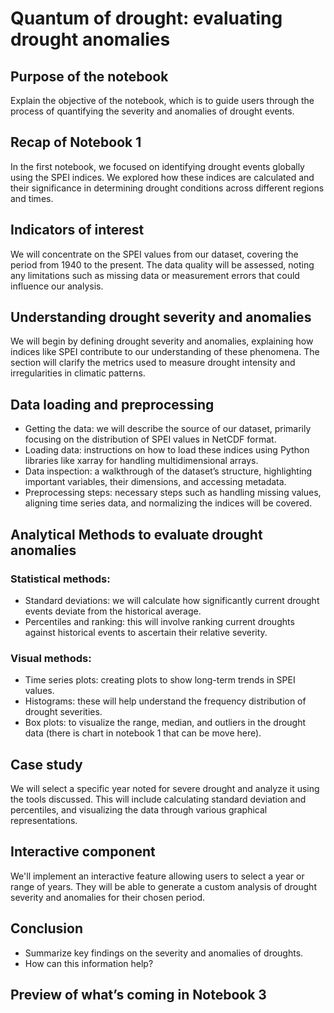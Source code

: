 # Quantum of drought: evaluating drought anomalies

## Purpose of the notebook
Explain the objective of the notebook, which is to guide users through the process of quantifying the severity and anomalies of drought events.


## Recap of Notebook 1
In the first notebook, we focused on identifying drought events globally using the SPEI indices. We explored how these indices are calculated and their significance in determining drought conditions across different regions and times.


## Indicators of interest
We will concentrate on the SPEI values from our dataset, covering the period from 1940 to the present. The data quality will be assessed, noting any limitations such as missing data or measurement errors that could influence our analysis.


## Understanding drought severity and anomalies

We will begin by defining drought severity and anomalies, explaining how indices like SPEI contribute to our understanding of these phenomena. The section will clarify the metrics used to measure drought intensity and irregularities in climatic patterns.


## Data loading and preprocessing
- Getting the data: we will describe the source of our dataset, primarily focusing on the distribution of SPEI values in NetCDF format.
- Loading data: instructions on how to load these indices using Python libraries like xarray for handling multidimensional arrays.
- Data inspection: a walkthrough of the dataset’s structure, highlighting important variables, their dimensions, and accessing metadata.
- Preprocessing steps: necessary steps such as handling missing values, aligning time series data, and normalizing the indices will be covered.


## Analytical Methods to evaluate drought anomalies

### Statistical methods:
- Standard deviations: we will calculate how significantly current drought events deviate from the historical average.
- Percentiles and ranking: this will involve ranking current droughts against historical events to ascertain their relative severity.

### Visual methods:
- Time series plots: creating plots to show long-term trends in SPEI values.
- Histograms: these will help understand the frequency distribution of drought severities.
- Box plots: to visualize the range, median, and outliers in the drought data (there is chart in notebook 1 that can be move here).


## Case study

We will select a specific year noted for severe drought and analyze it using the tools discussed. This will include calculating standard deviation and percentiles, and visualizing the data through various graphical representations.


## Interactive component

We'll implement an interactive feature allowing users to select a year or range of years. They will be able to generate a custom analysis of drought severity and anomalies for their chosen period.


## Conclusion

- Summarize key findings on the severity and anomalies of droughts.
- How can this information help?


## Preview of what’s coming in Notebook 3 
